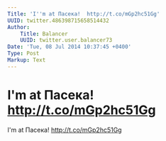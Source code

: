 ```yaml
---
Title: 'I''m at Пасека!  http://t.co/mGp2hc51Gg'
UUID: twitter.486398715658514432
Author:
    Title: Balancer
    UUID: twitter.user.balancer73
Date: 'Tue, 08 Jul 2014 10:37:45 +0400'
Type: Post
Markup: Text
---
```


# I'm at Пасека!  http://t.co/mGp2hc51Gg

I'm at Пасека!  http://t.co/mGp2hc51Gg